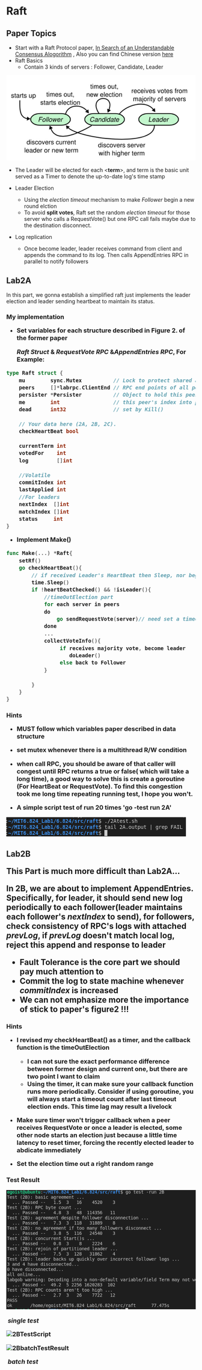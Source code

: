 <h1> Raft</h1>

<h2>
    Paper Topics
</h2>

* Start with a Raft Protocol paper, [In Search of an Understandable Consensus Alogorithm]( http://nil.csail.mit.edu/6.824/2020/labs/lab-raft.html) , Also you can find Chinese version  [here](https://github.com/maemual/raft-zh_cn/blob/master/raft-zh_cn.md#51-raft-%E5%9F%BA%E7%A1%80)
* Raft Basics
  * Contain 3 kinds of servers : Follower, Candidate, Leader

![raftBasic](../image/raftBasic.png)

* The Leader will be elected for each <**term**>, and term is the basic unit served as a Timer to denote the up-to-date log's time stamp


* Leader Election
  * Using the *election timeout* mechanism to make *Follower* begin a new round elction
  * To avoid **split votes**, Raft set the random *election timeout* for those server who calls a RequestVote() but one RPC call fails maybe due to the destination disconnect. 
* Log replication
  * Once become leader, leader receives command from client and appends the command to its log. Then calls AppendEntries RPC in parallel to notify followers



<h2> Lab2A
</h2>

In this part, we gonna establish a simplified raft just implements the leader election and leader sending heartbeat to maintain its status.

<h3>My implementation

* Set variables for each structure described in Figure 2. of the former paper

  *Raft Struct* & *RequestVote RPC* &*AppendEntries RPC*,  For Example:

```go 
type Raft struct {
	mu        sync.Mutex          // Lock to protect shared access to this peer's state
	peers     []*labrpc.ClientEnd // RPC end points of all peers
	persister *Persister          // Object to hold this peer's persisted state
	me        int                 // this peer's index into peers[]
	dead      int32               // set by Kill()

	// Your data here (2A, 2B, 2C).
	checkHeartBeat bool

	currentTerm int
	votedFor    int
	log         []int

	//Volatile
	commitIndex int
	lastApplied int
	//For leaders
	nextIndex  []int
	matchIndex []int
	status	   int
}
```

* Implement Make()

``` go
func Make(...) *Raft{
    setRf()
    go checkHeartBeat(){
        // if received Leader's HeartBeat then Sleep, nor begin a new election
        time.Sleep()
        if !heartBeatChecked() && !isLeader(){
            //timeOutElection part
            for each server in peers
            do
            	go sendRequestVote(server)// need set a timeout thread to makesure no longterm waiting
            done
            ...
            collectVoteInfo(){
                 if receives majority vote, become leader 
                	doLeader()
                 else back to Follower
            }
            
        }
    }
}
```

<h3>Hints

* MUST follow which variables paper described in data structure
* set mutex whenever there is a multithread R/W condition
* when call RPC, you should be aware of that caller will congest until RPC returns a true or false( which will take a **long time**), a good way to solve this is create a goroutine (For HeartBeat or RequestVote). To find this congestion took me long time repeating running test, I hope you won't.

* A simple script test of run 20 times 'go -test run 2A' 

![Lab2ATest](../image/Lab2ATest.png)



<h2>Lab2B

This Part is much more difficult  than Lab2A...

 In 2B, we are about to implement AppendEntries. Specifically, for leader, it should send new log periodically to each follower(leader maintains each follower's *nextIndex* to send), for followers, check consistency of RPC's logs with attached *prevLog*, if *prevLog* doesn't match local log, reject this append and response to leader

* Fault Tolerance is the core part we should pay much attention to
* Commit the log to state machine whenever *commitIndex* is increased
*  We can not emphasize more the importance of stick to paper's figure2 !!!



<h3> Hints

* I revised my checkHeartBeat() as a timer, and the callback function is the timeOutElection
  * **I can not sure the exact performance difference between  former design and current one, but there are two point I want to claim**
  * Using the timer, it can make sure your callback function runs more periodically. **Consider if using goroutine, you will always start a timeout count after last timeout election ends. This time lag may result a livelock**
* **Make sure timer won't trigger callback when a peer receives RequestVote** or once a leader is elected, some other node starts an election **just because a little time latency to reset timer**, forcing the recently elected leader to abdicate immediately

* Set the election time out a  right  random range



<h3>Test Result



![2Btest](..//image//2Btest.png)

​																		*single test*

![2BTestScript](F:\MIT6.824\MIT-6.824\image\2BTestScript.png)

![2BbatchTestResult](F:\MIT6.824\MIT-6.824\image\2BbatchTestResult.png)

​																		*batch test*